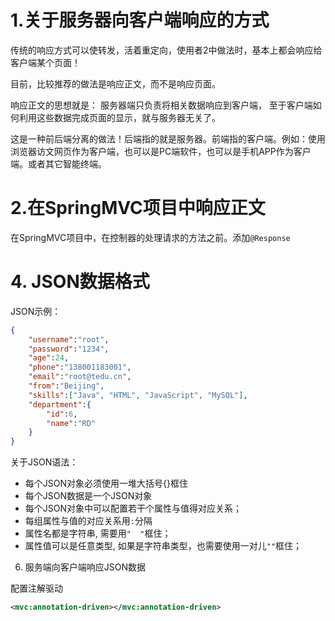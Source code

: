 # 1.关于服务器向客户端响应的方式
传统的响应方式可以使转发，活着重定向，使用者2中做法时，基本上都会响应给客户端某个页面！

目前，比较推荐的做法是响应正文，而不是响应页面。

响应正文的思想就是：
服务器端只负责将相关数据响应到客户端， 至于客户端如何利用这些数据完成页面的显示，就与服务器无关了。


这是一种前后端分离的做法！后端指的就是服务器。前端指的客户端。例如：使用浏览器访文网页作为客户端，也可以是PC端软件，也可以是手机APP作为客户端。或者其它智能终端。


# 2.在SpringMVC项目中响应正文
在SpringMVC项目中，在控制器的处理请求的方法之前。添加`@Response`



# 4. JSON数据格式
JSON示例：
```json
{
    "username":"root",
    "password":"1234",
    "age":24,
    "phone":"138001183001",
    "email":"root@tedu.cn",
    "from":"Beijing",
    "skills":["Java", "HTML", "JavaScript", "MySQL"],
    "department":{
        "id":6,
        "name":"RD"
    }
}
```
关于JSON语法：
- 每个JSON对象必须使用一堆大括号{}框住
- 每个JSON数据是一个JSON对象
- 每个JSON对象中可以配置若干个属性与值得对应关系；
- 每组属性与值的对应关系用`:`分隔
- 属性名都是字符串, 需要用`"  "`框住；
- 属性值可以是任意类型, 如果是字符串类型，也需要使用一对儿`""`框住；



6. 服务端向客户端响应JSON数据

配置注解驱动
```xml
<mvc:annotation-driven></mvc:annotation-driven>
```



